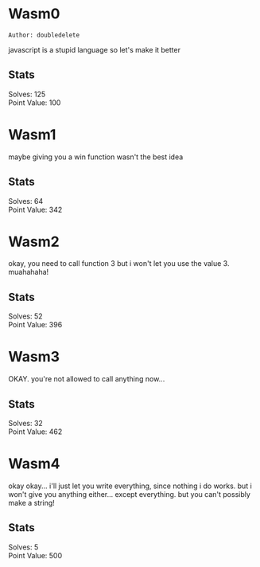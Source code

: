 # Wasm0
`Author: doubledelete`

javascript is a stupid language so let's make it better  

## Stats

Solves: 125  
Point Value: 100  

# Wasm1 

maybe giving you a win function wasn't the best idea  

## Stats

Solves: 64  
Point Value: 342  

# Wasm2

okay, you need to call function 3 but i won't let you use the value 3. muahahaha!  

## Stats

Solves: 52  
Point Value: 396  

# Wasm3

OKAY. you're not allowed to call anything now...  

## Stats

Solves: 32  
Point Value: 462  


# Wasm4

okay okay... i'll just let you write everything, since nothing i do works. but i won't give you anything either... except everything. but you can't possibly make a string!  

## Stats

Solves: 5  
Point Value: 500  
